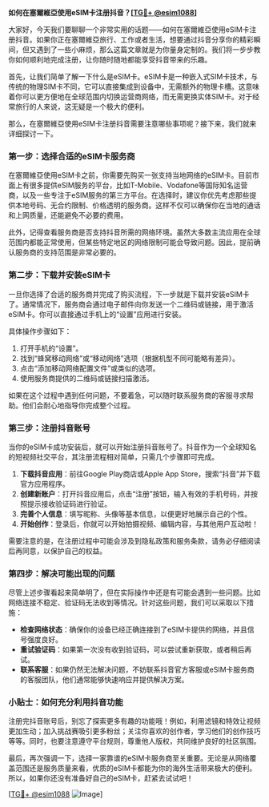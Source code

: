 **如何在塞爾維亞使用eSIM卡注册抖音？[[TG💪+ @esim1088](https://t.me/s/esim1088)]**

大家好，今天我们要聊聊一个非常实用的话题——如何在塞爾維亞使用eSIM卡注册抖音。如果你正在塞爾維亞旅行、工作或者生活，想要通过抖音分享你的精彩瞬间，但又遇到了一些小麻烦，那么这篇文章就是为你量身定制的。我们将一步步教你如何顺利地完成注册，让你随时随地都能享受抖音带来的乐趣。

首先，让我们简单了解一下什么是eSIM卡。eSIM卡是一种嵌入式SIM卡技术，与传统的物理SIM卡不同，它可以直接集成到设备中，无需额外的物理卡槽。这意味着你可以更方便地在全球范围内切换运营商网络，而无需更换实体SIM卡。对于经常旅行的人来说，这无疑是一个极大的便利。

那么，在塞爾維亞使用eSIM卡注册抖音需要注意哪些事项呢？接下来，我们就来详细探讨一下。

### 第一步：选择合适的eSIM卡服务商

在塞爾維亞使用eSIM卡之前，你需要先购买一张支持当地网络的eSIM卡。目前市面上有很多提供eSIM服务的平台，比如T-Mobile、Vodafone等国际知名运营商，以及一些专注于eSIM服务的第三方平台。在选择时，建议你优先考虑那些提供本地号码、无合约限制、价格透明的服务商。这样不仅可以确保你在当地的通话和上网质量，还能避免不必要的费用。

此外，记得查看服务商是否支持抖音所需的网络环境。虽然大多数主流应用在全球范围内都能正常使用，但某些特定地区的网络限制可能会导致问题。因此，提前确认服务商的支持范围是非常必要的。

### 第二步：下载并安装eSIM卡

一旦你选择了合适的服务商并完成了购买流程，下一步就是下载并安装eSIM卡了。通常情况下，服务商会通过电子邮件向你发送一个二维码或链接，用于激活eSIM卡。你可以直接通过手机上的“设置”应用进行安装。

具体操作步骤如下：
1. 打开手机的“设置”。
2. 找到“蜂窝移动网络”或“移动网络”选项（根据机型不同可能略有差异）。
3. 点击“添加移动网络配置文件”或类似的选项。
4. 使用服务商提供的二维码或链接扫描激活。

如果在这个过程中遇到任何问题，不要着急，可以随时联系服务商的客服寻求帮助。他们会耐心地指导你完成整个过程。

### 第三步：注册抖音账号

当你的eSIM卡成功安装后，就可以开始注册抖音账号了。抖音作为一个全球知名的短视频社交平台，其注册流程相对简单，只需几个步骤即可完成。

1. **下载抖音应用**：前往Google Play商店或Apple App Store，搜索“抖音”并下载官方应用程序。
2. **创建新账户**：打开抖音应用后，点击“注册”按钮，输入有效的手机号码，并按照提示接收验证码进行验证。
3. **完善个人信息**：填写昵称、头像等基本信息，以便更好地展示自己的个性。
4. **开始创作**：登录后，你就可以开始拍摄视频、编辑内容，与其他用户互动啦！

需要注意的是，在注册过程中可能会涉及到隐私政策和服务条款，请务必仔细阅读后再同意，以保护自己的权益。

### 第四步：解决可能出现的问题

尽管上述步骤看起来简单明了，但在实际操作中还是有可能会遇到一些问题。比如网络连接不稳定、验证码无法收到等情况。针对这些问题，我们可以采取以下措施：

- **检查网络状态**：确保你的设备已经正确连接到了eSIM卡提供的网络，并且信号强度良好。
- **重试验证码**：如果第一次没有收到验证码，可以尝试重新获取，或者稍后再试。
- **联系客服**：如果仍然无法解决问题，不妨联系抖音官方客服或eSIM卡服务商的客服团队，他们通常能够快速响应并提供解决方案。

### 小贴士：如何充分利用抖音功能

注册完抖音账号后，别忘了探索更多有趣的功能哦！例如，利用滤镜和特效让视频更加生动；加入挑战赛吸引更多粉丝；关注你喜欢的创作者，学习他们的创作技巧等等。同时，也要注意遵守平台规则，尊重他人版权，共同维护良好的社区氛围。

最后，再次强调一下，选择一家靠谱的eSIM卡服务商至关重要。无论是从网络覆盖范围还是服务质量来看，优质的eSIM卡都能为你的海外生活带来极大的便利。所以，如果你还没有准备好自己的eSIM卡，赶紧去试试吧！

[[TG💪+ @esim1088](https://t.me/s/esim1088) ![Image](https://i.postimg.cc/4NQfJmqS/Snipaste-2025-05-13-00-14-12.png)]